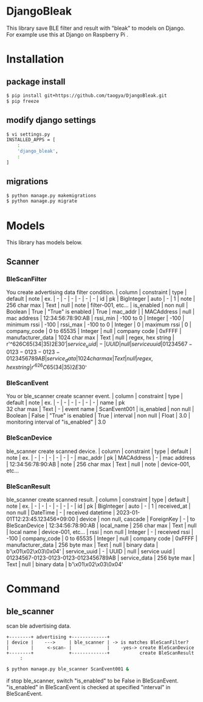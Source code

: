 # DjangoBleak
This library save BLE filter and result with "bleak" to models on Django.  
For example use this at Django on Raspberry Pi .

# Installation
## package install
```sh
$ pip install git+https://github.com/taogya/DjangoBleak.git
$ pip freeze
```

## modify django settings
```sh
$ vi settings.py
INSTALLED_APPS = [
    :
    'django_bleak',
    :
]
```

## migrations
```sh
$ python manage.py makemigrations
$ python manage.py migrate
```

# Models
This library has models below.

## Scanner
### BleScanFilter
You create advertising data filter condition.
| column            | constraint    | type       | default | note              | ex.
| -                 | -             | -          | -       | -                 | -
| id                | pk            | BigInteger | auto    | -                 | 1
| note              | 256 char max  | Text       | null    | note              | filter-001, etc...
| is_enabled        | non null      | Boolean    | True    | "True" is enabled | True
| mac_addr          |               | MACAddress | null    | mac address       | 12:34:56:78:90:AB
| rssi_min          | -100 to 0     | Integer    | -100    | minimum rssi      | -100
| rssi_max          | -100 to 0     | Integer    | 0       | maximum rssi      | 0
| company_code      | 0 to 65535    | Integer    | null    | company code      | 0xFFFF
| manufacturer_data | 1024 char max | Text       | null    | regex, hex string | r'^626C65(34|35)2E30$'
| service_uuid      | -             | UUID       | null    | service uuid      | 01234567-0123-0123-0123-0123456789AB
| service_data      | 1024 char max | Text       | null    | regex, hex string | r'^626C65(34|35)2E30$'

### BleScanEvent
You or ble_scanner create scanner event.
| column     | constraint        | type       | default | note                                | ex.
| -          | -                 | -          | -       | -                                   | -
| name       | pk<br>32 char max | Text       | -       | event name                          | ScanEvent001
| is_enabled | non null          | Boolean    | False   | "True" is enabled                   | True
| interval   | non null          | Float      | 3.0     | monitoring interval of "is_enabled" | 3.0

### BleScanDevice
ble_scanner create scanned device.
| column   | constraint    | type       | default | note              | ex.
| -        | -             | -          | -       | -                 | -
| mac_addr | pk            | MACAddress | -       | mac address       | 12:34:56:78:90:AB
| note     | 256 char max  | Text       | null    | note              | device-001, etc...

### BleScanResult
ble_scanner create scanned result.
| column            | constraint        | type       | default | note              | ex.
| -                 | -                 | -          | -       | -                 | -
| id                | pk                | BigInteger | auto    | -                 | 1
| received_at       | non null          | DateTime   | -       | received datetime | 2023-01-01T12:23:45.123456+09:00
| device            | non null, cascade | ForeignKey | -       | to BleScanDevice  | 12:34:56:78:90:AB
| local_name        | 256 char max      | Text       | null    | local name        | device-001, etc...
| rssi              | non null          | Integer    | -       | received rssi     | -100
| company_code      | 0 to 65535        | Integer    | null    | company code      | 0xFFFF
| manufacturer_data | 256 byte max      | Text       | null    | binary data       | b'\x01\x02\x03\0x04'
| service_uuid      | -                 | UUID       | null    | service uuid      | 01234567-0123-0123-0123-0123456789AB
| service_data      | 256 byte max      | Text       | null    | binary data       | b'\x01\x02\x03\0x04'


# Command
## ble_scanner
scan ble advertising data.
```
+--------+ advertising +-------------+
| device |    --->     | ble_scanner | -> is matches BleScanFilter?
|        |     <-scan- |             |    -yes-> create BleScanDevice
+--------+             +-------------+           create BleScanResult
     : 
```
```sh
$ python manage.py ble_scanner ScanEvent001 &
```

if stop ble_scanner, switch "is_enabled" to be False in BleScanEvent.  
"is_enabled" in BleScanEvent is checked at specified "interval" in BleScanEvent.
